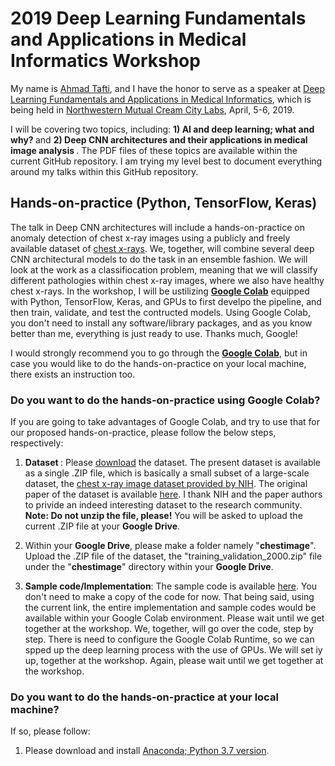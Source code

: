 # 2019 Deep Learning Fundamentals and Applications in Medical Informatics Workshop

My name is [Ahmad Tafti](http://aptafti.github.io), and I have the honor to serve as a speaker at [Deep Learning Fundamentals and Applications in Medical Informatics](https://web.cvent.com/event/472ac73b-360b-4c5a-a45d-d14cc0249321/summary), which is being held in [Northwestern Mutual Cream City Labs](https://innovation.northwesternmutual.com/cream-city-labs/), April, 5-6, 2019.  

I will be covering two topics, including: <strong> 1) AI and deep learning; what and why? </strong> and <strong> 2) Deep CNN architectures and their applications in medical image analysis </strong>.  The PDF files of these topics are available within the current GitHub repository. I am trying my level best to document everything around my talks within this GitHub repository. 

##  Hands-on-practice (Python, TensorFlow, Keras)
The talk in Deep CNN architectures will include a hands-on-practice on anomaly detection of chest x-ray images using a publicly and freely available dataset of [chest x-rays](https://www.nih.gov/news-events/news-releases/nih-clinical-center-provides-one-largest-publicly-available-chest-x-ray-datasets-scientific-community). We, together, will combine several deep CNN architectural models to do the task in an ensemble fashion. We will look at the work as a classifiocation problem, meaning that we will classify different pathologies within chest x-ray images, where we also have healthy chest x-rays. In the workshop, I will be ustilizing [<strong>Google Colab</strong>](https://colab.research.google.com/notebooks/welcome.ipynb) equipped with Python, TensorFlow, Keras, and GPUs to first develpo the pipeline, and then train, validate, and test the contructed models. Using Google Colab, you don't need to install any software/library packages, and as you know better than me, everything is just ready to use. Thanks much, Google! 

I would strongly recommend you to go through the [<strong>Google Colab</strong>](https://colab.research.google.com/notebooks/welcome.ipynb), but in case you would like to do the hands-on-practice on your local machine, there exists an instruction too. 

### Do you want to do the hands-on-practice using Google Colab?
If you are going to take advantages of Google Colab, and try to use that for our proposed hands-on-practice, please follow the below steps, respectively:


1) <strong> Dataset </strong>: Please [download](https://drive.google.com/file/d/13EPcGIn6ovvU0O4rCku3w5CFRi9CwQ1w/view?usp=sharing) the dataset. The present dataset is available as a single .ZIP file, which is basically a small subset of a large-scale dataset, the [chest x-ray image dataset provided by NIH](https://www.nih.gov/news-events/news-releases/nih-clinical-center-provides-one-largest-publicly-available-chest-x-ray-datasets-scientific-community). The original paper of the dataset is available [here](http://openaccess.thecvf.com/content_cvpr_2017/papers/Wang_ChestX-ray8_Hospital-Scale_Chest_CVPR_2017_paper.pdf). I thank NIH and the paper authors to privide an indeed interesting dataset to the research community. <strong>Note: Do not unzip the file, please!</strong> You will be asked to upload the current .ZIP file at your <strong>Google Drive</strong>.  

2) Within your <strong>Google Drive</strong>, please make a folder namely "<strong>chestimage</strong>". Upload the .ZIP file of the dataset, the "training_validation_2000.zip" file under the "<strong>chestimage</strong>" directory within your <strong>Google Drive</strong>.

3) <strong>Sample code/Implementation</strong>:
The sample code is available [here](https://drive.google.com/file/d/13EPcGIn6ovvU0O4rCku3w5CFRi9CwQ1w/view?usp=sharing). You don't need to make a copy of the code for now. That being said, using the current link, the entire implementation and sample codes would be available within your Google Colab environment. Please wait until we get together at the workshop. We, together, will go over the code, step by step. There is need to configure the Google Colab Runtime, so we can spped up the deep learning process with the use of GPUs. We will set iy up, together at the workshop. Again, please wait until we get together at the workshop. 

### Do you want to do the hands-on-practice at your local machine?

If so, please follow:

1) Please download and install [Anaconda; Python 3.7 version](https://www.anaconda.com/distribution/#download-section). 
